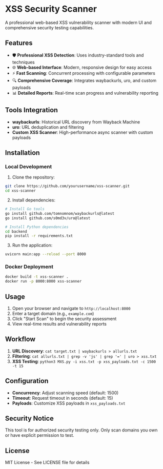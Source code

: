 # XSS Security Scanner

A professional web-based XSS vulnerability scanner with modern UI and comprehensive security testing capabilities.

## Features

- 🛡️ **Professional XSS Detection**: Uses industry-standard tools and techniques
- 🌐 **Web-based Interface**: Modern, responsive design for easy access
- ⚡ **Fast Scanning**: Concurrent processing with configurable parameters
- 🔍 **Comprehensive Coverage**: Integrates waybackurls, uro, and custom payloads
- 📊 **Detailed Reports**: Real-time scan progress and vulnerability reporting

## Tools Integration

- **waybackurls**: Historical URL discovery from Wayback Machine
- **uro**: URL deduplication and filtering
- **Custom XSS Scanner**: High-performance async scanner with custom payloads

## Installation

### Local Development

1. Clone the repository:
```bash
git clone https://github.com/yourusername/xss-scanner.git
cd xss-scanner
```

2. Install dependencies:
```bash
# Install Go tools
go install github.com/tomnomnom/waybackurls@latest
go install github.com/s0md3v/uro@latest

# Install Python dependencies
cd backend
pip install -r requirements.txt
```

3. Run the application:
```bash
uvicorn main:app --reload --port 8000
```

### Docker Deployment

```bash
docker build -t xss-scanner .
docker run -p 8000:8000 xss-scanner
```

## Usage

1. Open your browser and navigate to `http://localhost:8000`
2. Enter a target domain (e.g., `example.com`)
3. Click "Start Scan" to begin the security assessment
4. View real-time results and vulnerability reports

## Workflow

1. **URL Discovery**: `cat target.txt | waybackurls > allurls.txt`
2. **Filtering**: `cat allurls.txt | grep -v 'js' | grep '=' | uro > xss.txt`
3. **XSS Testing**: `python3 MXS.py -i xss.txt -p xss_payloads.txt -c 1500 -t 15`

## Configuration

- **Concurrency**: Adjust scanning speed (default: 1500)
- **Timeout**: Request timeout in seconds (default: 15)
- **Payloads**: Customize XSS payloads in `xss_payloads.txt`

## Security Notice

This tool is for authorized security testing only. Only scan domains you own or have explicit permission to test.

## License

MIT License - See LICENSE file for details